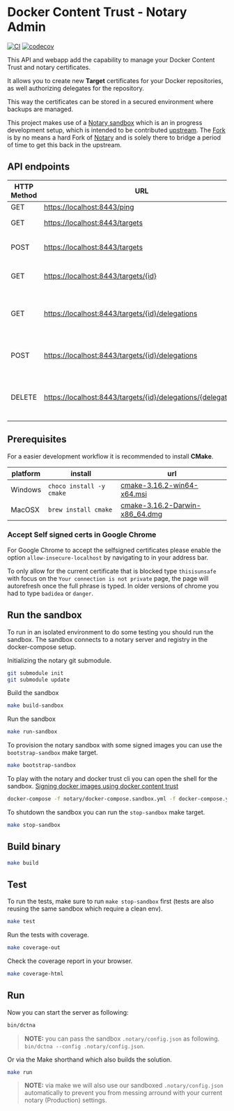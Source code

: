 # Docker Content Trust - Notary Admin

[![CI](https://github.com/philips-labs/dct-notary-admin/workflows/CI/badge.svg)](https://github.com/philips-labs/dct-notary-admin/actions?query=branch%3Adevelop)
[![codecov](https://codecov.io/gh/philips-labs/dct-notary-admin/branch/develop/graph/badge.svg)](https://codecov.io/gh/philips-labs/dct-notary-admin)

This API and webapp add the capability to manage your Docker Content Trust and notary certificates.

It allows you to create new **Target** certificates for your Docker repositories, as well authorizing delegates for the repository.

This way the certificates can be stored in a secured environment where backups are managed.

This project makes use of a [Notary sandbox][NotaryForkSandbox] which is an in progress development setup, which is intended to be contributed [upstream][Notary]. The [Fork][NotaryFork] is by no means a hard Fork of [Notary][Notary] and is solely there to bridge a period of time to get this back in the upstream.

## API endpoints

| HTTP Method | URL                                                                                                                          | description                                    |
| ----------- | ---------------------------------------------------------------------------------------------------------------------------- | ---------------------------------------------- |
| GET         | [https://localhost:8443/ping](https://localhost:8443/ping)                                                                   | return pong                                    |
| GET         | [https://localhost:8443/targets](https://localhost:8443/targets)                                                             | retrieves all target keys                      |
| POST        | [https://localhost:8443/targets](https://localhost:8443/targets)                                                             | creates a new target and keys                  |
| GET         | [https://localhost:8443/targets/{id}](https://localhost:8443/targets/{id})                                                   | retrieves a single target key                  |
| GET         | [https://localhost:8443/targets/{id}/delegations](https://localhost:8443/targets/{id}/delegations)                           | retrieves all delegate keys for a given target |
| POST        | [https://localhost:8443/targets/{id}/delegations](https://localhost:8443/targets/{id}/delegations)                           | add a new delegation to the given target       |
| DELETE      | [https://localhost:8443/targets/{id}/delegations/{delegation}](https://localhost:8443/targets/{id}/delegations/{delegation}) | remove a delegation from the given target      |

## Prerequisites

For a easier development workflow it is recommended to install **CMake**.

| platform | install                  | url                                |
| -------- | ------------------------ | ---------------------------------- |
| Windows  | `choco install -y cmake` | [cmake-3.16.2-win64-x64.msi][]     |
| MacOSX   | `brew install cmake`     | [cmake-3.16.2-Darwin-x86_64.dmg][] |

### Accept Self signed certs in Google Chrome

For Google Chrome to accept the selfsigned certificates please enable the option `allow-insecure-localhost` by navigating to [](chrome://flags/#allow-insecure-localhost) in your address bar.

To only allow for the current certificate that is blocked type `thisisunsafe` with focus on the `Your connection is not private` page, the page will autorefresh once the full phrase is typed. In older versions of chrome you had to type `badidea` or `danger`.

## Run the sandbox

To run in an isolated environment to do some testing you should run the sandbox. The sandbox connects to a notary server and registry in the docker-compose setup.

Initializing the notary git submodule.

```bash
git submodule init
git submodule update
```

Build the sandbox

```bash
make build-sandbox
```

Run the sandbox

```bash
make run-sandbox
```

To provision the notary sandbox with some signed images you can use the `bootstrap-sandbox` make target.

```bash
make bootstrap-sandbox
```

To play with the notary and docker trust cli you can open the shell for the sandbox. [Signing docker images using docker content trust](https://marcofranssen.nl/signing-docker-images-using-docker-content-trust/)

```bash
docker-compose -f notary/docker-compose.sandbox.yml -f docker-compose.yml exec sandbox sh
```

To shutdown the sandbox you can run the `stop-sandbox` make target.

```bash
make stop-sandbox
```

## Build binary

```bash
make build
```

## Test

To run the tests, make sure to run `make stop-sandbox` first (tests are also reusing the same sandbox which require a clean env).

```bash
make test
```

Run the tests with coverage.

```bash
make coverage-out
```

Check the coverage report in your browser.

```bash
make coverage-html
```

## Run

Now you can start the server as following:

```bash
bin/dctna
```

> **NOTE:** you can pass the sandbox `.notary/config.json` as following. `bin/dctna --config .notary/config.json`.

Or via the Make shorthand which also builds the solution.

```bash
make run
```

> **NOTE:** via make we will also use our sandboxed `.notary/config.json` automatically to prevent you from messing arround with your current notary (Production) settings.

[cmake-3.16.2-win64-x64.msi]: https://github.com/Kitware/CMake/releases/download/v3.16.2/cmake-3.16.2-win64-x64.msi "Download cmake-3.16.2-win64-x64.msi"
[cmake-3.16.2-darwin-x86_64.dmg]: https://github.com/Kitware/CMake/releases/download/v3.16.2/cmake-3.16.2-Darwin-x86_64.dmg "Download cmake-3.16.2-Darwin-x86_64.dmg"
[Notary]: https://github.com/theupdateframework/notary "Notary is a project that allows anyone to have trust over arbitrary collections of data"
[NotaryFork]: https://github.com/philips-labs/notary/blob/feature/sandbox "This Fork is only to support the submodule which contains the sandbox setup"
[NotaryForkSandbox]: https://github.com/philips-labs/notary/blob/feature/sandbox/docker-compose.sandbox.yml "Notary docker-compose sandbox setup"
